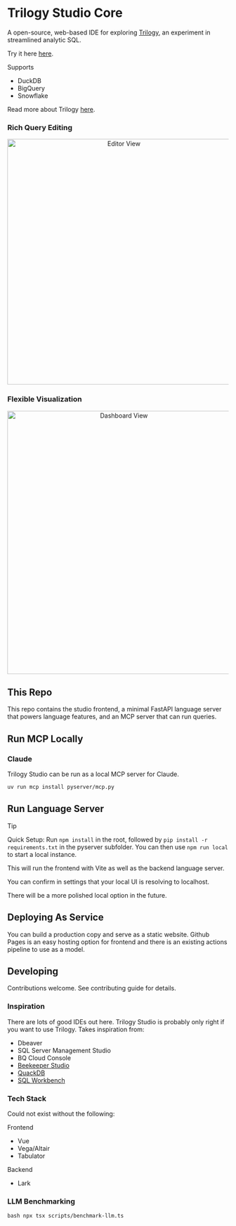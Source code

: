 # Trilogy Studio Core

A open-source, web-based IDE for exploring [Trilogy](https://github.com/trilogy-data/pytrilogy), an experiment in streamlined analytic SQL. 

Try it here [here](https://trilogydata.dev/trilogy-studio-core/).

Supports
- DuckDB
- BigQuery
- Snowflake

Read more about Trilogy [here](https://trilogydata.dev/).

### Rich Query Editing
<p align="center">
<img src="https://github.com/user-attachments/assets/2eee9a88-be64-437b-bd86-954ab0c1d7b3" width="515" height="559" alt="Editor View">
</p>

### Flexible Visualization

<p align="center">
<img src="https://github.com/user-attachments/assets/699ad66a-9be3-4ab4-b236-ddc20046d9fd" width="515" height="599" alt="Dashboard View">
</p>

## This Repo

This repo contains the studio frontend, a minimal FastAPI language server that powers language features, and an MCP server that can run queries.


## Run MCP Locally

### Claude

Trilogy Studio can be run as a local MCP server for Claude.

```bash
uv run mcp install pyserver/mcp.py
```

## Run Language Server

> [!TIP]
> Quick Setup: Run `npm install` in the root, followed by `pip install -r requirements.txt` in the pyserver subfolder. You can then use `npm run local` to start a local instance.

This will run the frontend with Vite as well as the backend language server.

You can confirm in settings that your local UI is resolving to localhost.

There will be a more polished local option in the future.

## Deploying As Service

You can build a production copy and serve as a static website. Github Pages is an easy hosting option for frontend and there is an existing actions pipeline to use as a model.

## Developing

Contributions welcome. See contributing guide for details.


### Inspiration
There are lots of good IDEs out here. Trilogy Studio is probably only right if you want to use Trilogy. Takes inspiration from:

- Dbeaver
- SQL Server Management Studio
- BQ Cloud Console
- [Beekeeper Studio](https://www.beekeeperstudio.io/)
- [QuackDB](https://github.com/mattf96s/QuackDB)
- [SQL Workbench](https://sql-workbench.com/)

### Tech Stack

Could not exist without the following:

Frontend
- Vue
- Vega/Altair
- Tabulator

Backend
- Lark


### LLM Benchmarking

`bash
 npx tsx scripts/benchmark-llm.ts  
 `